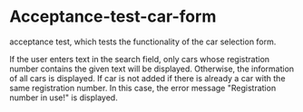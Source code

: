 # Acceptance-test-car-form

acceptance test, which tests the functionality of the car selection form.

If the user enters text in the search field, only cars whose registration number contains the given text will be displayed. Otherwise, the information of all cars is displayed.
If car is not added if there is already a car with the same registration number. In this case, the error message "Registration number in use!" is displayed.
